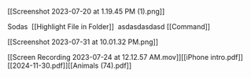 [[Screenshot 2023-07-20 at 1.19.45 PM (1).png]]

Sodas  [[Highlight File in Folder]]  asdasdasdasd [[Command]]

[[Screenshot 2023-07-31 at 10.01.32 PM.png]]

[[Screen Recording 2023-07-24 at 12.12.57 AM.mov]][[iPhone intro.pdf]] [[2024-11-30.pdf]][[Animals (74).pdf]] 